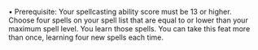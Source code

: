 • Prerequisite: Your spellcasting ability score must be 13 or higher.  
Choose four spells on your spell list that are equal to or lower than your maximum spell level. You learn those spells. You can take this feat more than once, learning four new spells each time.